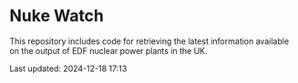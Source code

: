 # Nuke Watch

This repository includes code for retrieving the latest information available on the output of EDF nuclear power plants in the UK.

Last updated: 2024-12-18 17:13